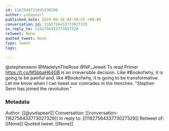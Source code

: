 ```yaml
---
id: 1162949711835230208
author: yudapearl
published_date: 2019-08-18 04:49:52 +00:00
conversation_id: 1162756433773027329
in_reply_to: 1162756433773027329
retweet: None
quoted_tweet: None
type: tweet
tags:

---
```


@stephensenn @MadelynTheRose @NP_Jewell To read Primer https://t.co/M5bbaH64GB is an irreversible
decision.  Like #Bookofwhy, it is going to be painful and, like #Bookofwhy, it is going to be transformative. Let me know when I can tweet our comrades in the trenches: "Stephen Senn has joined the revolution."

### Metadata

Author: [[@yudapearl]]
Conversation: [[conversation-1162756433773027329]]
In reply to: [[1162756433773027329]]
Retweet of: [[None]]
Quoted tweet: [[None]]
